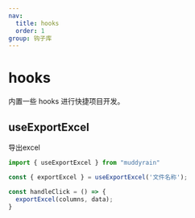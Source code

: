 ```yaml
---
nav:
  title: hooks
  order: 1
group: 钩子库
---
```


# hooks

内置一些 hooks 进行快捷项目开发。


## useExportExcel

导出excel

```typescript pure
import { useExportExcel } from "muddyrain"

const { exportExcel } = useExportExcel('文件名称');

const handleClick = () => {
  exportExcel(columns, data);
}
```

<code src="../../src/hooks/useExportExcel/demo.tsx"></code> 
